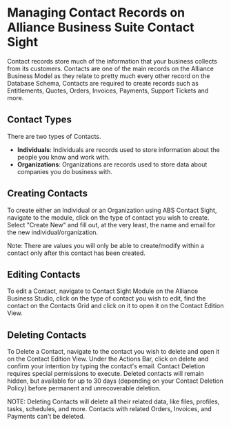 # Managing Contact Records on Alliance Business Suite Contact Sight
Contact records store much of the information that your business collects from its customers. Contacts are one of the main records on the Alliance Business Model as they relate to pretty much every other record on the Database Schema, Contacts are required to create records such as Entitlements, Quotes, Orders, Invoices, Payments, Support Tickets and more. 

## Contact Types
There are two types of Contacts.  
 - **Individuals**: Individuals are records used to store information about the people you know and work with.
 - **Organizations**: Organizations are records used to store data about companies you do business with. 

## Creating Contacts
To create either an Individual or an Organization using ABS Contact Sight, navigate to the module, click on the type of contact you wish to create. Select "Create New" and fill out, at the very least, the name and email for the new individual/organization.

Note: There are values you will only be able to create/modify within a contact only after this contact has been created.

## Editing Contacts

To edit a Contact, navigate to Contact Sight Module on the Alliance Business Studio, click on the type of contact you wish to edit, find the contact on the Contacts Grid and click on it to open it on the Contact Edition View.

## Deleting Contacts
To Delete a Contact, navigate to the contact you wish to delete and open it on the Contact Edition View. Under the Actions Bar, click on delete and confirm your intention by typing the contact's email. Contact Deletion requires special permissions to execute. Deleted contacts will remain hidden, but available for up to 30 days (depending on your Contact Deletion Policy) before permanent and unrecoverable deletion.

NOTE: Deleting Contacts will delete all their related data, like files, profiles, tasks, schedules, and more. Contacts with related Orders, Invoices, and Payments can't be deleted.

